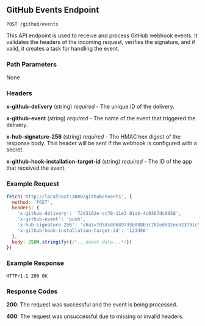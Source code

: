 ## GitHub Events Endpoint

```
POST /github/events
```

This API endpoint is used to receive and process GitHub webhook events. It validates the headers of the incoming request, verifies the signature, and if valid, it creates a task for handling the event.

### Path Parameters

None

### Headers

**x-github-delivery** (string) *required* - The unique ID of the delivery.

**x-github-event** (string) *required* - The name of the event that triggered the delivery.

**x-hub-signature-256** (string) *required* - The HMAC hex digest of the response body. This header will be sent if the webhook is configured with a secret.

**x-github-hook-installation-target-id** (string) *required* - The ID of the app that received the event.

### Example Request

```javascript
fetch('http://localhost:3000/github/events', {
  method: 'POST',
  headers: {
    'x-github-delivery': '72d3162e-cc78-11e3-81ab-4c9367dc0958',
    'x-github-event': 'push',
    'x-hub-signature-256': 'sha1=7d38cdd689735b008b3c702edd92eea23791c5f6',
    'x-github-hook-installation-target-id': '123456'
  },
  body: JSON.stringify({/*...event data...*/})
})
```

### Example Response

```
HTTP/1.1 200 OK
```

### Response Codes

**200**: The request was successful and the event is being processed.

**400**: The request was unsuccessful due to missing or invalid headers.

<br />

